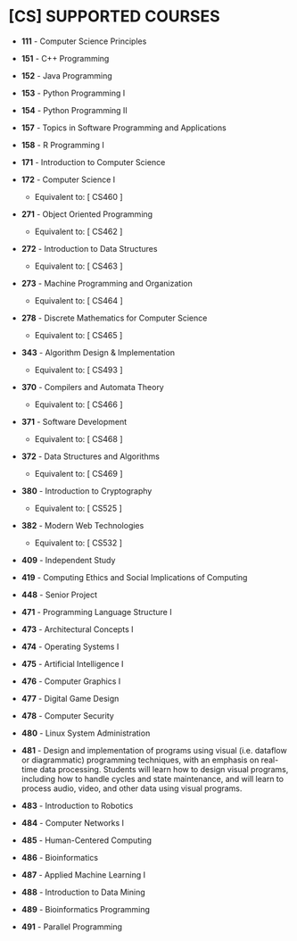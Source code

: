# [CS] SUPPORTED COURSES
- __**111**__ - Computer Science Principles

- __**151**__ - C++ Programming

- __**152**__ - Java Programming

- __**153**__ - Python Programming I

- __**154**__ - Python Programming II

- __**157**__ - Topics in Software Programming and Applications

- __**158**__ - R Programming I

- __**171**__ - Introduction to Computer Science

- __**172**__ - Computer Science I
	 - Equivalent to: [ CS460 ]

- __**271**__ - Object Oriented Programming
	 - Equivalent to: [ CS462 ]

- __**272**__ - Introduction to Data Structures
	 - Equivalent to: [ CS463 ]

- __**273**__ - Machine Programming and Organization
	 - Equivalent to: [ CS464 ]

- __**278**__ - Discrete Mathematics for Computer Science
	 - Equivalent to: [ CS465 ]

- __**343**__ - Algorithm Design & Implementation
	 - Equivalent to: [ CS493 ]

- __**370**__ - Compilers and Automata Theory
	 - Equivalent to: [ CS466 ]

- __**371**__ - Software Development
	 - Equivalent to: [ CS468 ]

- __**372**__ - Data Structures and Algorithms
	 - Equivalent to: [ CS469 ]

- __**380**__ - Introduction to Cryptography
	 - Equivalent to: [ CS525 ]

- __**382**__ - Modern Web Technologies
	 - Equivalent to: [ CS532 ]

- __**409**__ - Independent Study

- __**419**__ - Computing Ethics and Social Implications of Computing

- __**448**__ - Senior Project

- __**471**__ - Programming Language Structure I

- __**473**__ - Architectural Concepts I

- __**474**__ - Operating Systems I

- __**475**__ - Artificial Intelligence I

- __**476**__ - Computer Graphics I

- __**477**__ - Digital Game Design

- __**478**__ - Computer Security

- __**480**__ - Linux System Administration

- __**481**__ - Design and implementation of programs using visual (i.e. dataflow or diagrammatic) programming techniques, with an emphasis on real-time data processing. Students will learn how to design visual programs, including how to handle cycles and state maintenance, and will learn to process audio, video, and other data using visual programs.

- __**483**__ - Introduction to Robotics

- __**484**__ - Computer Networks I

- __**485**__ - Human-Centered Computing

- __**486**__ - Bioinformatics

- __**487**__ - Applied Machine Learning I

- __**488**__ - Introduction to Data Mining

- __**489**__ - Bioinformatics Programming

- __**491**__ - Parallel Programming